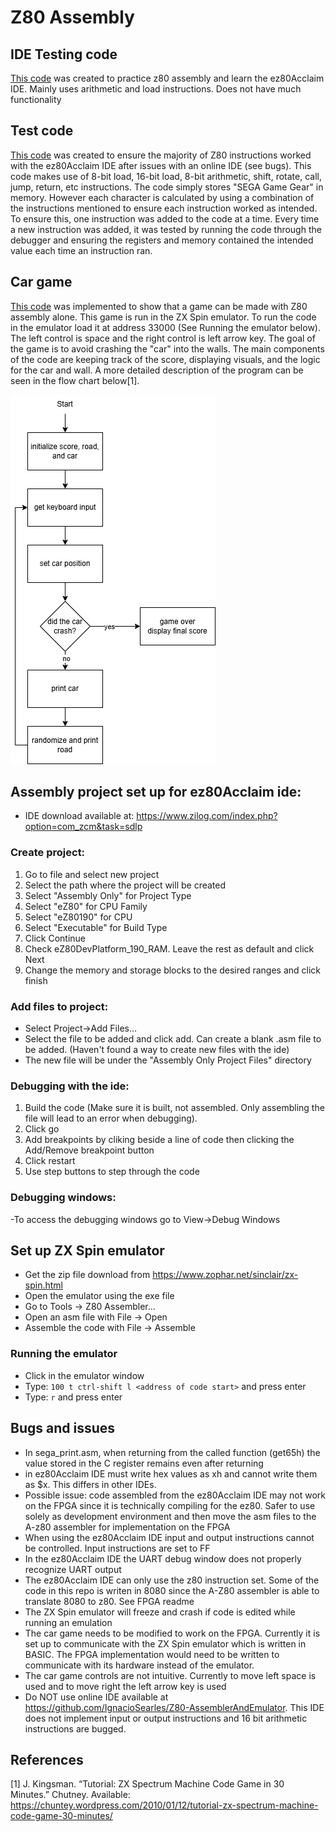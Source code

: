 # Z80 Assembly

## IDE Testing code 
[This code](ideTesting/test.asm) was created to practice z80 assembly and learn the ez80Acclaim IDE. Mainly uses arithmetic and load instructions. Does not have much functionality

## Test code
[This code](TestCode/sega_print.asm) was created to ensure the majority of Z80 instructions worked with the ez80Acclaim IDE after issues with an online IDE (see bugs). This code makes use of 8-bit load, 16-bit load, 8-bit arithmetic, shift, rotate, call, jump, return, etc instructions. The code simply stores "SEGA Game Gear" in memory. However each character is calculated by using a combination of the instructions mentioned to ensure each instruction worked as intended. To ensure this, one instruction was added to the code at a time. Every time a new instruction was added, it was tested by running the code through the debugger and ensuring the registers and memory contained the intended value each time an instruction ran. 

## Car game
[This code](carGame/carGame.asm) was implemented to show that a game can be made with Z80 assembly alone. This game is run in the ZX Spin emulator. To run the code in the emulator load it at address 33000 (See Running the emulator below). The left control is space and the right control is left arrow key. The goal of the game is to avoid crashing the "car" into the walls. The main components of the code are keeping track of the score, displaying visuals, and the logic for the car and wall. A more detailed description of the program can be seen in the flow chart below[1].

![alt text](https://github.com/allisonmb/game-gear/blob/main/z80%20assembly/z80GameDiagram.drawio.png)

## Assembly project set up for ez80Acclaim ide:
- IDE download available at: https://www.zilog.com/index.php?option=com_zcm&task=sdlp
### Create project:
1. Go to file and select new project
2. Select the path where the project will be created
3. Select "Assembly Only" for Project Type
4. Select "eZ80" for CPU Family
5. Select "eZ80190" for CPU
6. Select "Executable" for Build Type
7. Click Continue
8. Check eZ80DevPlatform_190_RAM. Leave the rest as default and click Next
9. Change the memory and storage blocks to the desired ranges and click finish

### Add files to project:
- Select Project->Add Files...
- Select the file to be added and click add. Can create a blank .asm file to be added. (Haven't found a way to create new files with the ide)
- The new file will be under the "Assembly Only Project Files" directory

### Debugging with the ide:
1. Build the code (Make sure it is built, not assembled. Only assembling the file will lead to an error when debugging).
2. Click go
3. Add breakpoints by cliking beside a line of code then clicking the Add/Remove breakpoint button
4. Click restart
5. Use step buttons to step through the code

### Debugging windows:
-To access the debugging windows go to View->Debug Windows

## Set up ZX Spin emulator
- Get the zip file download from https://www.zophar.net/sinclair/zx-spin.html
- Open the emulator using the exe file
- Go to Tools -> Z80 Assembler...
- Open an asm file with File -> Open
- Assemble the code with File -> Assemble

### Running the emulator
- Click in the emulator window
- Type: `100 t ctrl-shift l <address of code start>` and press enter
- Type: `r` and press enter

## Bugs and issues
- In sega_print.asm, when returning from the called function (get65h) the value stored in the C register remains even after returning
- in ez80Acclaim IDE must write hex values as xh and cannot write them as $x. This differs in other IDEs.
- Possible issue: code assembled from the ez80Acclaim IDE may not work on the FPGA since it is technically compiling for the ez80. Safer to use solely as development environment and then move the asm files to the A-z80 assembler for implementation on the FPGA
- When using the ez80Acclaim IDE input and output instructions cannot be controlled. Input instructions are set to FF
- In the ez80Acclaim IDE the UART debug window does not properly recognize UART output
- The ez80Acclaim IDE can only use the z80 instruction set. Some of the code in this repo is writen in 8080 since the A-Z80 assembler is able to translate 8080 to z80. See FPGA readme
- The ZX Spin emulator will freeze and crash if code is edited while running an emulation
- The car game needs to be modified to work on the FPGA. Currently it is set up to communicate with the ZX Spin emulator which is written in BASIC. The FPGA implementation would need to be written to communicate with its hardware instead of the emulator.
- The car game controls are not intuitive. Currently to move left space is used and to move right the left arrow key is used
- Do NOT use online IDE available at https://github.com/IgnacioSearles/Z80-AssemblerAndEmulator. This IDE does not implement input or output instructions and 16 bit arithmetic instructions are bugged.

## References
[1]  J. Kingsman. “Tutorial: ZX Spectrum Machine Code Game in 30 Minutes.” Chutney. Available: https://chuntey.wordpress.com/2010/01/12/tutorial-zx-spectrum-machine-code-game-30-minutes/
